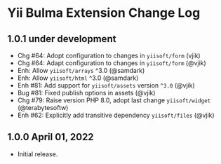 # Yii Bulma Extension Change Log

## 1.0.1 under development

- Chg #64: Adopt configuration to changes in `yiisoft/form` (vjik)
- Chg #64: Adapt configuration to changes in `yiisoft/form` (@vjik)
- Enh: Allow `yiisoft/arrays` ^3.0 (@samdark)
- Enh: Allow `yiisoft/html` ^3.0 (@samdark)
- Enh #81: Add support for `yiisoft/assets` version `^3.0` (@vjik)
- Bug #81: Fixed publish options in assets (@vjik)
- Chg #79: Raise version PHP 8.0, adopt last change `yiisoft/widget` (@terabytesoftw)
- Enh #62: Explicitly add transitive dependency `yiisoft/files` (@vjik)

## 1.0.0 April 01, 2022

- Initial release.
